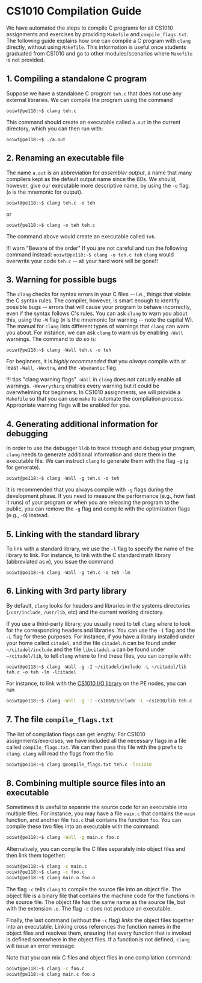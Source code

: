 # CS1010 Compilation Guide

We have automated the steps to compile C programs for all CS1010 assignments and exercises by providing `Makefile` and `compile_flags.txt`.  The following guide explains how one can compile a C program with `clang` directly, without using `Makefile`.  This information is useful once students graduated from CS1010 and go to other modules/scenarios where `Makefile` is not provided.

## 1. Compiling a standalone C program

Suppose we have a standalone C program `teh.c` that does not use any external libraries.  We can compile the program using the command

```
ooiwt@pe118:~$ clang teh.c
```

This command should create an executable called `a.out` in the current directory, which you can then run with:

```
ooiwt@pe118:~$ ./a.out
```

## 2. Renaming an executable file

The name `a.out` is an abbreviation for _assembler output_, a name that many compilers kept as the default output name since the 60s.  We should, however, give our executable more descriptive name, by using the `-o` flag.  (`o` is the mnemonic for output).

```
ooiwt@pe118:~$ clang teh.c -o teh
```

or

```
ooiwt@pe118:~$ clang -o teh teh.c
```

The command above would create an executable called `teh`.

!!! warn "Beware of the order"
    If you are not careful and run the following command instead:
	```
	ooiwt@pe118:~$ clang -o teh.c teh
	```
	`clang` would overwrite your code `teh.c` -- all your hard work will be gone!!

## 3. Warning for possible bugs

The `clang` checks for syntax errors in your C files -- i.e., things that violate the C syntax rules.  The compiler, however, is smart enough to identify possible bugs -- errors that will cause your program to behave incorrectly, even if the syntax follows C's rules.  You can ask `clang` to warn you about this, using the `-W` flag (`W` is the mnemonic for warning -- note the capital W).  The manual for `clang` lists different types of warnings that `clang` can warn you about.  For instance, we can ask `clang` to warn us by enabling `-Wall` warnings.  The command to do so is:

```
ooiwt@pe118:~$ clang -Wall teh.c -o teh
```

For beginners, it is _highly recommended_ that you _always_ compile with at least `-Wall`, `-Wextra`, and the `-Wpedantic` flag.

!!! tips "clang warning flags"
    `-Wall` in `clang` does not catually enable all warnings.
	`-Weverything` enables every warning but it could be overwhelming
	for beginners.   In CS1010 assignments, we will provide a `Makefile`
	so that you can use `make` to automate the compilation process. 
	Appropriate warning flags will be enabled for you.

## 4. Generating additional information for debugging

In order to use the debugger `lldb` to trace through and debug your program, `clang` needs to generate additional information and store them in the executable file.  We can instruct `clang` to generate them with the flag `-g` (`g` for generate).  

```
ooiwt@pe118:~$ clang -Wall -g teh.c -o teh
```

It is recommended that you always compile with `-g` flags during the development phase.  If you need to measure the performance (e.g., how fast it runs) of your program or when you are releasing the program to the public, you can remove the `-g` flag and compile with the optimization flags (e.g., `-O`) instead.  

## 5. Linking with the standard library

To link with a standard library, we use the `-l` flag to specify the name of the library to link.  For instance, to link with the C standard math library (abbreviated as `m`), you issue the command:

```
ooiwt@pe118:~$ clang -Wall -g teh.c -o teh -lm
```

## 6. Linking with 3rd party library

By default, `clang` looks for headers and libraries in the systems directories (`/usr/include`, `/usr/lib`, etc) and the current working directory.  

If you use a third-party library, you usually need to tell `clang` where to look for the corresponding headers and libraries.  You can use the `-I` flag and the `-L` flag for these purposes. For instance, if you have a library installed under your home called `citadel`, and the file `citadel.h` can be found under `~/citadel/include` and the file `libcitadel.a` can be found under `~/citadel/lib`, to tell `clang` where to find these files, you can compile with:

```
ooiwt@pe118:~$ clang -Wall -g -I ~/citadel/include -L ~/citadel/lib teh.c -o teh -lm -lcitadel
```

For instance, to link with the [CS1010 I/O library](library.md) on the PE nodes, you can run
```bash
ooiwt@pe118:~$ clang -Wall -g -I ~cs1010/include -L ~cs1010/lib teh.c -lcs1010
```

## 7. The file `compile_flags.txt`

The list of compilation flags can get lengthy.  For CS1010 assignments/exercises, we have included all the necessary flags in a file called `compile_flags.txt`.  We can then pass this file with the `@` prefix to `clang`.  `clang` will read the flags from the file.

```bash
ooiwt@pe118:~$ clang @compile_flags.txt teh.c -lcs1010
```

## 8. Combining multiple source files into an executable

Sometimes it is useful to separate the source code for an executable into multiple files. For instance, you may have a file `main.c` that contains the `main` function, and another file `foo.c` that contains the function `foo`.  You can compile these two files into an executable with the command:

```bash
ooiwt@pe118:~$ clang -Wall -g main.c foo.c
```

Alternatively, you can compile the C files separately into object files and then link them together:

```bash
ooiwt@pe118:~$ clang -c main.c
ooiwt@pe118:~$ clang -c foo.c
ooiwt@pe118:~$ clang main.o foo.o
```

The flag `-c` tells `clang` to compile the source file into an object file.  The object file is a binary file that contains the machine code for the functions in the source file.  The object file has the same name as the source file, but with the extension `.o`.  The flag `-c` does not produce an executable.  

Finally, the last command (without the `-c` flag)  _links_ the object files together into an executable.  Linking cross references the function names in the object files and resolves them, ensuring that every function that is invoked is defined somewhere in the object files.  If a function is not defined, `clang` will issue an error message.  

Note that you can mix C files and object files in one compilation command:

```bash
ooiwt@pe118:~$ clang -c foo.c
ooiwt@pe118:~$ clang main.c foo.o
```
